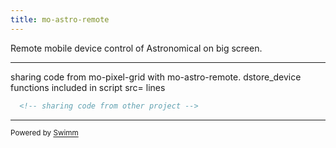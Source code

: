 ```yaml
---
title: mo-astro-remote
---
```

Remote mobile device control of Astronomical on big screen.

<SwmSnippet path="/src/demo/mo-astro-remote-0/index.html" line="38">

---

sharing code from mo-pixel-grid with mo-astro-remote. dstore_device functions included in script src= lines

```html
  <!-- sharing code from other project -->
```

---

</SwmSnippet>

<SwmMeta version="3.0.0" repo-id="Z2l0aHViJTNBJTNBcDVtb0xpYnJhcnklM0ElM0Ftb2xhYi1pdHA=" repo-name="p5moLibrary"><sup>Powered by [Swimm](https://app.swimm.io/)</sup></SwmMeta>
